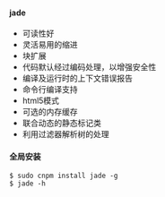 #### jade
* 可读性好
* 灵活易用的缩进
* 块扩展
* 代码默认经过编码处理，以增强安全性
* 编译及运行时的上下文错误报告
* 命令行编译支持
* html5模式
* 可选的内存缓存
* 联合动态的静态标记类
* 利用过滤器解析树的处理

#### 全局安装
```
$ sudo cnpm install jade -g
$ jade -h

```